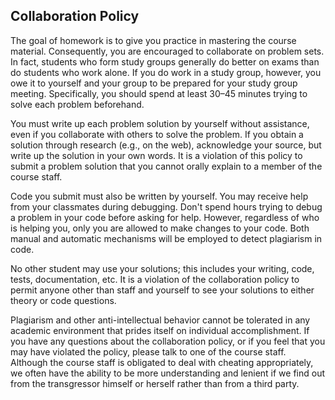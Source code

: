 ## Collaboration Policy

The goal of homework is to give you practice in mastering the course material. Consequently, you are encouraged to collaborate on problem sets. In fact, students who form study groups generally do better on exams than do students who work alone. If you do work in a study group, however, you owe it to yourself and your group to be prepared for your study group meeting. Specifically, you should spend at least 30–45 minutes trying to solve each problem beforehand.

You must write up each problem solution by yourself without assistance, even if you collaborate with others to solve the problem. If you obtain a solution through research (e.g., on the web), acknowledge your source, but write up the solution in your own words. It is a violation of this policy to submit a problem solution that you cannot orally explain to a member of the course staff.

Code you submit must also be written by yourself. You may receive help from your classmates during debugging. Don't spend hours trying to debug a problem in your code before asking for help. However, regardless of who is helping you, only you are allowed to make changes to your code. Both manual and automatic mechanisms will be employed to detect plagiarism in code.

No other student may use your solutions; this includes your writing, code, tests, documentation, etc. It is a violation of the collaboration policy to permit anyone other than staff and yourself to see your solutions to either theory or code questions.

Plagiarism and other anti-intellectual behavior cannot be tolerated in any academic environment that prides itself on individual accomplishment. If you have any questions about the collaboration policy, or if you feel that you may have violated the policy, please talk to one of the course staff. Although the course staff is obligated to deal with cheating appropriately, we often have the ability to be more understanding and lenient if we find out from the transgressor himself or herself rather than from a third party.
